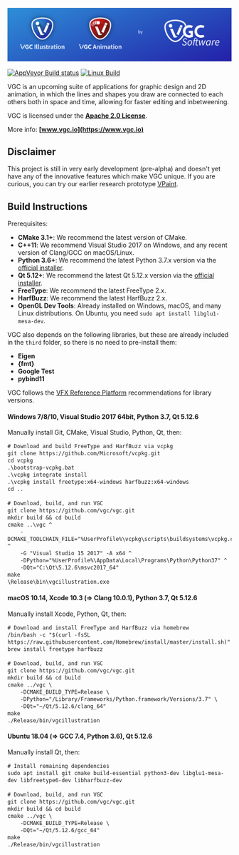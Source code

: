 ![VGC](https://github.com/vgc/vgc/blob/master/hero.png)

[![AppVeyor Build status](https://ci.appveyor.com/api/projects/status/3tasnhbrlucfltp5?svg=true)](https://ci.appveyor.com/project/vgc/vgc)
[![Linux Build](https://github.com/vgc/vgc/workflows/Linux%20Build/badge.svg?branch=master&event=push)](https://github.com/vgc/vgc/actions?query=workflow%3ALinux%20Build)

VGC is an upcoming suite of applications for graphic design and 2D animation,
in which the lines and shapes you draw are connected to each others both in
space and time, allowing for faster editing and inbetweening.

VGC is licensed under the **[Apache 2.0 License](https://github.com/vgc/vgc/blob/master/LICENSE)**.

More info: **[www.vgc.io](https://www.vgc.io)**

## Disclaimer

This project is still in very early development (pre-alpha) and doesn't yet
have any of the innovative features which make VGC unique. If you are curious,
you can try our earlier research prototype [VPaint](https://www.vpaint.org).

## Build Instructions

Prerequisites:
- **CMake 3.1+**: We recommend the latest version of CMake.
- **C++11**: We recommend Visual Studio 2017 on Windows, and any recent version of Clang/GCC on macOS/Linux.
- **Python 3.6+**: We recommend the latest Python 3.7.x version via the [official installer](https://www.python.org/downloads/).
- **Qt 5.12+**: We recommend the latest Qt 5.12.x version via the [official installer](https://www.qt.io/download-qt-installer).
- **FreeType**: We recommend the latest FreeType 2.x.
- **HarfBuzz**: We recommend the latest HarfBuzz 2.x.
- **OpenGL Dev Tools**: Already installed on Windows, macOS, and many Linux distributions. On Ubuntu, you need `sudo apt install libglu1-mesa-dev`.

VGC also depends on the following libraries, but these are already included in
the `third` folder, so there is no need to pre-install them:
- **Eigen**
- **{fmt}**
- **Google Test**
- **pybind11**

VGC follows the [VFX Reference Platform](http://www.vfxplatform.com/)
recommendations for library versions.

#### Windows 7/8/10, Visual Studio 2017 64bit, Python 3.7, Qt 5.12.6

Manually install Git, CMake, Visual Studio, Python, Qt, then:

```
# Download and build FreeType and HarfBuzz via vcpkg
git clone https://github.com/Microsoft/vcpkg.git
cd vcpkg
.\bootstrap-vcpkg.bat
.\vcpkg integrate install
.\vcpkg install freetype:x64-windows harfbuzz:x64-windows
cd ..

# Download, build, and run VGC
git clone https://github.com/vgc/vgc.git
mkdir build && cd build
cmake ..\vgc ^
    -DCMAKE_TOOLCHAIN_FILE="%UserProfile%\vcpkg\scripts\buildsystems\vcpkg.cmake" ^
    -G "Visual Studio 15 2017" -A x64 ^
    -DPython="%UserProfile%\AppData\Local\Programs\Python\Python37" ^
    -DQt="C:\Qt\5.12.6\msvc2017_64"
make
\Release\bin\vgcillustration.exe
```

#### macOS 10.14, Xcode 10.3 (=> Clang 10.0.1), Python 3.7, Qt 5.12.6

Manually install Xcode, Python, Qt, then:

```
# Download and install FreeType and HarfBuzz via homebrew
/bin/bash -c "$(curl -fsSL https://raw.githubusercontent.com/Homebrew/install/master/install.sh)"
brew install freetype harfbuzz

# Download, build, and run VGC
git clone https://github.com/vgc/vgc.git
mkdir build && cd build
cmake ../vgc \
    -DCMAKE_BUILD_TYPE=Release \
    -DPython="/Library/Frameworks/Python.framework/Versions/3.7" \
    -DQt="~/Qt/5.12.6/clang_64"
make
./Release/bin/vgcillustration
```

#### Ubuntu 18.04 (=> GCC 7.4, Python 3.6), Qt 5.12.6

Manually install Qt, then:

```
# Install remaining dependencies
sudo apt install git cmake build-essential python3-dev libglu1-mesa-dev libfreetype6-dev libharfbuzz-dev

# Download, build, and run VGC
git clone https://github.com/vgc/vgc.git
mkdir build && cd build
cmake ../vgc \
    -DCMAKE_BUILD_TYPE=Release \
    -DQt="~/Qt/5.12.6/gcc_64"
make
./Release/bin/vgcillustration
```
